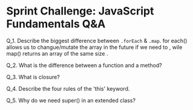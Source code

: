 # Sprint Challenge: JavaScript Fundamentals Q&A 

Q_1. Describe the biggest difference between `.forEach` & `.map`.
for each() allows us to changue/mutate the array in the future if we need to , wile map() returns an array of the same size .


Q_2. What is the difference between a function and a method?



Q_3. What is closure?



Q_4. Describe the four rules of the 'this' keyword.



Q_5. Why do we need super() in an extended class?


